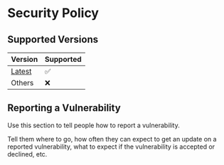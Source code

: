 # Security Policy

## Supported Versions

| Version                                                           | Supported |
| ----------------------------------------------------------------- | --------- |
| [Latest](https://github.com/haru52/base_template/releases/latest) | ✅        |
| Others                                                            | ❌        |

## Reporting a Vulnerability

Use this section to tell people how to report a vulnerability.

Tell them where to go, how often they can expect to get an update on a
reported vulnerability, what to expect if the vulnerability is accepted or
declined, etc.

